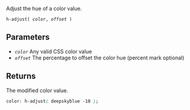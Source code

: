 <!--{

"title": "h-adjust()"

}-->

Adjust the hue of a color value.

<code>h-adjust( *color*, *offset* )</code>

## Parameters

* *`color`* Any valid CSS color value
* *`offset`* The percentage to offset the color hue (percent mark optional)

## Returns

The modified color value.

```css
color: h-adjust( deepskyblue -10 );
```
